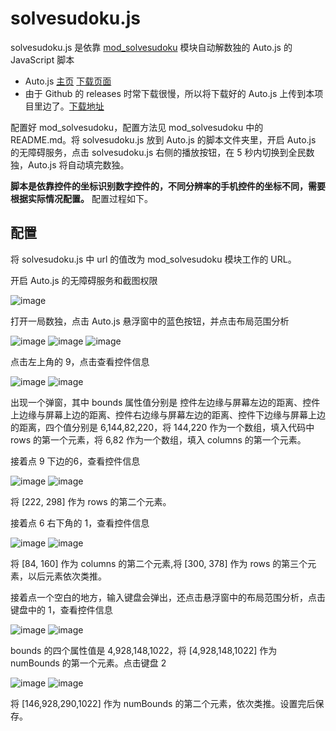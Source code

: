 # solvesudoku.js
solvesudoku.js 是依靠 [mod_solvesudoku](https://github.com/KLGJ/mod_solvesudoku) 模块自动解数独的 Auto.js 的 JavaScript 脚本

* Auto.js [主页](https://github.com/hyb1996/Auto.js) [下载页面](https://github.com/hyb1996/Auto.js/releases)
* 由于 Github 的 releases 时常下载很慢，所以将下载好的 Auto.js 上传到本项目里边了。[下载地址](https://github.com/KLGJ/solvesudoku.js/raw/master/Auto.js-4.0.5.Alpha.apk)

配置好 mod_solvesudoku，配置方法见 mod_solvesudoku 中的 README.md。将 solvesudoku.js 放到 Auto.js 的脚本文件夹里，开启 Auto.js 的无障碍服务，点击 solvesudoku.js 右侧的播放按钮，在 5 秒内切换到全民数独，Auto.js 将自动填完数独。

**脚本是依靠控件的坐标识别数字控件的，不同分辨率的手机控件的坐标不同，需要根据实际情况配置。** 配置过程如下。

## 配置
将 solvesudoku.js 中 url 的值改为 mod_solvesudoku 模块工作的 URL。

开启 Auto.js 的无障碍服务和截图权限

![image](https://github.com/KLGJ/solvesudoku.js/raw/master/Screenshots/00.png)

打开一局数独，点击 Auto.js 悬浮窗中的蓝色按钮，并点击布局范围分析

![image](https://github.com/KLGJ/solvesudoku.js/raw/master/Screenshots/01.png)
![image](https://github.com/KLGJ/solvesudoku.js/raw/master/Screenshots/02.png)
![image](https://github.com/KLGJ/solvesudoku.js/raw/master/Screenshots/03.png)

点击左上角的 9，点击查看控件信息

![image](https://github.com/KLGJ/solvesudoku.js/raw/master/Screenshots/04.png)
![image](https://github.com/KLGJ/solvesudoku.js/raw/master/Screenshots/05.png)

出现一个弹窗，其中 bounds 属性值分别是 控件左边缘与屏幕左边的距离、控件上边缘与屏幕上边的距离、控件右边缘与屏幕左边的距离、控件下边缘与屏幕上边的距离，四个值分别是 6,144,82,220，将 144,220 作为一个数组，填入代码中 rows 的第一个元素，将 6,82 作为一个数组，填入 columns 的第一个元素。

接着点 9 下边的6，查看控件信息

![image](https://github.com/KLGJ/solvesudoku.js/raw/master/Screenshots/06.png)
![image](https://github.com/KLGJ/solvesudoku.js/raw/master/Screenshots/07.png)

将 \[222, 298\] 作为 rows 的第二个元素。

接着点 6 右下角的 1，查看控件信息

![image](https://github.com/KLGJ/solvesudoku.js/raw/master/Screenshots/08.png)
![image](https://github.com/KLGJ/solvesudoku.js/raw/master/Screenshots/09.png)

将 \[84, 160\] 作为 columns 的第二个元素,将 \[300, 378\] 作为 rows 的第三个元素，以后元素依次类推。

接着点一个空白的地方，输入键盘会弹出，还点击悬浮窗中的布局范围分析，点击键盘中的 1，查看控件信息

![image](https://github.com/KLGJ/solvesudoku.js/raw/master/Screenshots/10.png)
![image](https://github.com/KLGJ/solvesudoku.js/raw/master/Screenshots/11.png)

bounds 的四个属性值是 4,928,148,1022，将 \[4,928,148,1022\] 作为 numBounds 的第一个元素。点击键盘 2

![image](https://github.com/KLGJ/solvesudoku.js/raw/master/Screenshots/12.png)
![image](https://github.com/KLGJ/solvesudoku.js/raw/master/Screenshots/13.png)

将 \[146,928,290,1022\] 作为 numBounds 的第二个元素，依次类推。设置完后保存。
